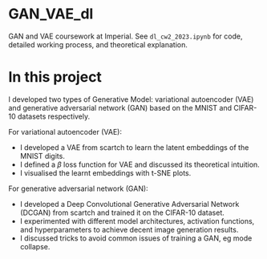 # GAN_VAE_dl
GAN and VAE coursework at Imperial. See ```dl_cw2_2023.ipynb``` for code, detailed working process, and theoretical explanation.

# In this project
I developed two types of Generative Model: variational autoencoder (VAE) and generative adversarial network (GAN) based on the MNIST and CIFAR-10 datasets respectively.

For variational autoencoder (VAE): 
- I developed a VAE from scartch to learn the latent embeddings of the MNIST digits.
- I defined a $\beta$ loss function for VAE and discussed its theoretical intuition.
- I visualised the learnt embeddings with t-SNE plots.

For generative adversarial network (GAN):
- I developed a Deep Convolutional Generative Adversarial Network (DCGAN) from scartch and trained it on the CIFAR-10 dataset.
- I experimented with different model architectures, activation functions, and hyperparameters to achieve decent image generation results.
- I discussed tricks to avoid common issues of training a GAN, eg mode collapse.
